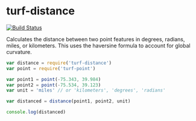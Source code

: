 turf-distance
=============
[![Build Status](https://travis-ci.org/Turfjs/turf-distance.svg?branch=master)](https://travis-ci.org/Turfjs/turf-distance)

Calculates the distance between two point features in degrees, radians, miles, or kilometers. This uses the haversine formula to account for global curvature.

```javascript
var distance = require('turf-distance')
var point = require('turf-point')

var point1 = point(-75.343, 39.984)
var point2 = point(-75.534, 39.123)
var unit = 'miles' // or 'kilometers', 'degrees', 'radians'

var distanced = distance(point1, point2, unit)

console.log(distanced)
```